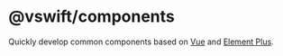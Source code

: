# @vswift/components

Quickly develop common components based on [Vue](https://cn.vuejs.org/) and [Element Plus](https://element-plus.org/).
